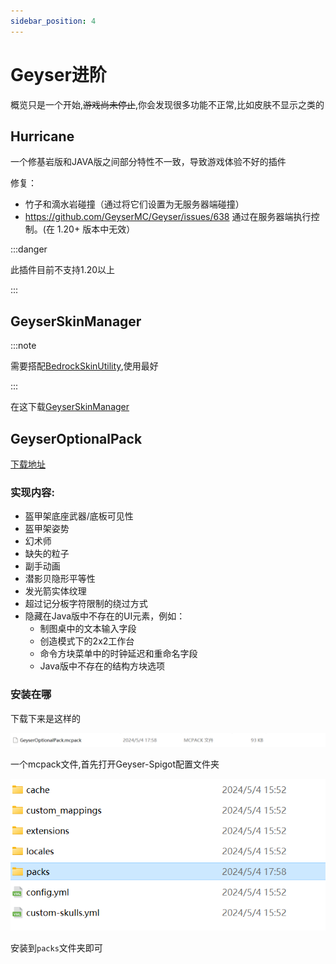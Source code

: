 ```yaml
---
sidebar_position: 4
---
```


# Geyser进阶

概览只是一个开始,~~游戏尚未停止~~,你会发现很多功能不正常,比如皮肤不显示之类的

## Hurricane

一个修基岩版和JAVA版之间部分特性不一致，导致游戏体验不好的插件

修复：
- 竹子和滴水岩碰撞（通过将它们设置为无服务器端碰撞）
- https://github.com/GeyserMC/Geyser/issues/638 通过在服务器端执行控制。(在 1.20+ 版本中无效）

:::danger

此插件目前不支持1.20以上

:::

## GeyserSkinManager


:::note

需要搭配[BedrockSkinUtility](https://github.com/Camotoy/BedrockSkinUtility),使用最好

:::

在这下载[GeyserSkinManager](https://github.com/Camotoy/GeyserSkinManager)

## GeyserOptionalPack

[下载地址](https://download.geysermc.org/v2/projects/geyseroptionalpack/versions/latest/builds/latest/downloads/geyseroptionalpack)

### 实现内容:

- 盔甲架底座武器/底板可见性
- 盔甲架姿势
- 幻术师
- 缺失的粒子
- 副手动画
- 潜影贝隐形平等性
- 发光箭实体纹理
- 超过记分板字符限制的绕过方式
- 隐藏在Java版中不存在的UI元素，例如：
  - 制图桌中的文本输入字段
  - 创造模式下的2x2工作台
  - 命令方块菜单中的时钟延迟和重命名字段
  - Java版中不存在的结构方块选项

### 安装在哪

下载下来是这样的

![](_image/Geyser3.png)

一个mcpack文件,首先打开Geyser-Spigot配置文件夹

![](_image/Geyser4.png)

安装到```packs```文件夹即可

